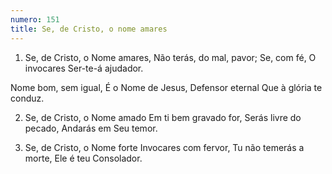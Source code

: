 ```yaml
---
numero: 151
title: Se, de Cristo, o nome amares
---
```

1. Se, de Cristo, o Nome amares,
Não terás, do mal, pavor;
Se, com fé, O invocares
Ser-te-á ajudador.

Nome bom, sem igual,
É o Nome de Jesus,
Defensor eternal
Que à glória te conduz.

2. Se, de Cristo, o Nome amado
Em ti bem gravado for,
Serás livre do pecado,
Andarás em Seu temor.

3. Se, de Cristo, o Nome forte
Invocares com fervor,
Tu não temerás a morte,
Ele é teu Consolador.
